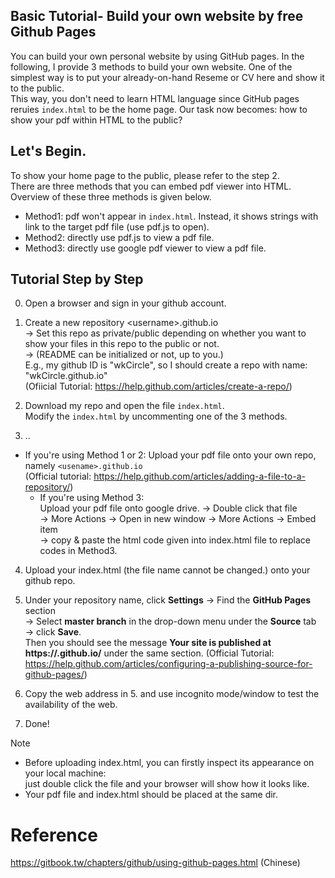 ﻿## Basic Tutorial- Build your own website by free Github Pages
You can build your own personal website by using GitHub pages. In the following, I provide 3 methods to build your own website. One of the simplest way is to put your already-on-hand Reseme or CV here and show it to the public.</br>
This way, you don't need to learn HTML language since GitHub pages reruies `index.html` to be the home page. Our task now becomes: how to show your pdf within HTML to the public?

## Let's Begin.
To show your home page to the public, please refer to the step 2. </br>
There are three methods that you can embed pdf viewer into HTML. Overview of these three methods is given below.
- Method1: pdf won't appear in `index.html`. Instead, it shows strings with link to the target pdf file (use pdf.js to open).
- Method2: directly use pdf.js to view a pdf file.
- Method3: directly use google pdf viewer to view a pdf file.


## Tutorial Step by Step

0. Open a browser and sign in your github account.

1. Create a new repository \<username\>.github.io </br>
&rarr; Set this repo as private/public depending on whether you want to show your files in this repo to the public or not. </br>
&rarr; (README can be initialized or not, up to you.)</br>
E.g., my github ID is "wkCircle", so I should create a repo with name: "wkCircle.github.io"</br>
(Ofiicial Tutorial: https://help.github.com/articles/create-a-repo/)

2. Download my repo and open the file `index.html`. </br>
   Modify the `index.html` by uncommenting one of the 3 methods.

3. ..
- If you're using Method 1 or 2: Upload your pdf file onto your own repo, namely `<usename>.github.io` </br> 
	(Official tutorial: https://help.github.com/articles/adding-a-file-to-a-repository/) </br>
	- If you're using Method 3: </br>
	Upload your pdf file onto google drive. &rarr; Double click that file</br>
	&rarr; More Actions &rarr; Open in new window &rarr; More Actions &rarr; Embed item</br>
	&rarr; copy & paste the html code given into index.html file to replace codes in Method3.</br>
   
4. Upload your index.html (the file name cannot be changed.) onto your github repo.

5. Under your repository name, click **Settings** &rarr; Find the **GitHub Pages** section </br> 
&rarr; Select **master branch** in the drop-down menu under the **Source** tab &rarr; click **Save**. </br> 
Then you should see the message **Your site is published at https://<username>.github.io/** under the same section.
(Official Tutorial: https://help.github.com/articles/configuring-a-publishing-source-for-github-pages/)

6. Copy the web address in 5. and use incognito mode/window to test the availability of the web. 

7. Done!

Note</br>
- Before uploading index.html, you can firstly inspect its appearance on your local machine: </br>
just double click the file and your browser will show how it looks like. </br>
- Your pdf file and index.html should be placed at the same dir.</br>

# Reference
https://gitbook.tw/chapters/github/using-github-pages.html (Chinese)

